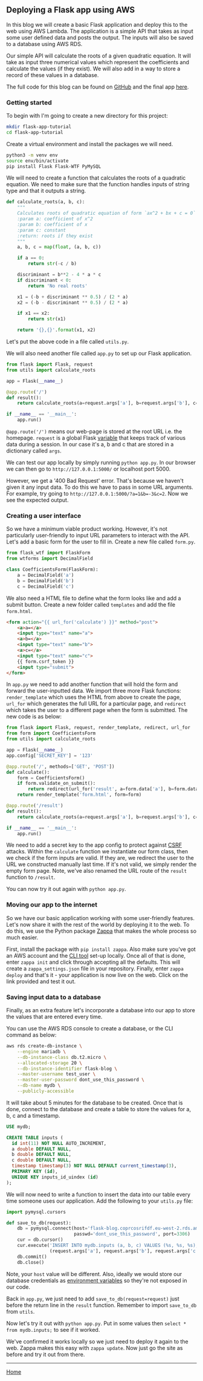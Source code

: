 ## Deploying a Flask app using AWS

In this blog we will create a basic Flask application and deploy this to the web using AWS Lambda.  The application is a simple API that takes as input some user defined data and posts the output.  The inputs will also be saved to a database using AWS RDS.

Our simple API will calculate the roots of a given quadratic equation.  It will take as input three numerical values which represent the coefficients and calculate the values (if they exist).  We will also add in a way to store a record of these values in a database.

The full code for this blog can be found on [GitHub](https://github.com/imrankhan17/flask-serverless) and the final app [here](https://hu4sdua2vg.execute-api.eu-west-2.amazonaws.com/dev).

### Getting started

To begin with I'm going to create a new directory for this project:

```bash
mkdir flask-app-tutorial
cd flask-app-tutorial
```

Create a virtual environment and install the packages we will need.

```bash
python3 -m venv env
source env/bin/activate
pip install Flask Flask-WTF PyMySQL
```

We will need to create a function that calculates the roots of a quadratic equation.  We need to make sure that the function handles inputs of string type and that it outputs a string.

```python
def calculate_roots(a, b, c):
    """
    Calculates roots of quadratic equation of form `ax^2 + bx + c = 0`
    :param a: coefficient of x^2
    :param b: coefficient of x
    :param c: constant
    :return: roots if they exist
    """
    a, b, c = map(float, (a, b, c))

    if a == 0:
        return str(-c / b)

    discriminant = b**2 - 4 * a * c
    if discriminant < 0:
        return 'No real roots'

    x1 = (-b + discriminant ** 0.5) / (2 * a)
    x2 = (-b - discriminant ** 0.5) / (2 * a)

    if x1 == x2:
        return str(x1)

    return '{},{}'.format(x1, x2)
```

Let's put the above code in a file called `utils.py`.

We will also need another file called `app.py` to set up our Flask application.

```python
from flask import Flask, request
from utils import calculate_roots

app = Flask(__name__)

@app.route('/')
def result():
    return calculate_roots(a=request.args['a'], b=request.args['b'], c=request.args['c'])

if __name__ == '__main__':
    app.run()
```

`@app.route('/')` means our web-page is stored at the root URL i.e. the homepage.  `request` is a global Flask [variable](http://flask.pocoo.org/docs/1.0/reqcontext/) that keeps track of various data during a session.  In our case it's a, b and c that are stored in a dictionary called `args`.

We can test our app locally by simply running `python app.py`.  In our browser we can then go to `http://127.0.0.1:5000/` or localhost port 5000.

However, we get a '400 Bad Request' error.  That's because we haven't given it any input data.  To do this we have to pass in some URL arguments.  For example, try going to `http://127.0.0.1:5000/?a=1&b=-3&c=2`.  Now we see the expected output.

### Creating a user interface

So we have a minimum viable product working.  However, it's not particularly user-friendly to input URL parameters to interact with the API.  Let's add a basic form for the user to fill in.  Create a new file called `form.py`.

```python
from flask_wtf import FlaskForm
from wtforms import DecimalField

class CoefficientsForm(FlaskForm):
    a = DecimalField('a')
    b = DecimalField('b')
    c = DecimalField('c')
```

We also need a HTML file to define what the form looks like and add a submit button.  Create a new folder called `templates` and add the file `form.html`.

```html
<form action="{{ url_for('calculate') }}" method="post">
    <a>a=</a>
    <input type="text" name="a">
    <a>b=</a>
    <input type="text" name="b">
    <a>c=</a>
    <input type="text" name="c">
    {{ form.csrf_token }}
    <input type="submit">
</form>
```

In `app.py` we need to add another function that will hold the form and forward the user-inputted data.  We import three more Flask functions: `render_template` which uses the HTML from above to create the page, `url_for` which generates the full URL for a particular page, and `redirect` which takes the user to a different page when the form is submitted.  The new code is as below:

```python
from flask import Flask, request, render_template, redirect, url_for
from form import CoefficientsForm
from utils import calculate_roots

app = Flask(__name__)
app.config['SECRET_KEY'] = '123'

@app.route('/', methods=['GET', 'POST'])
def calculate():
    form = CoefficientsForm()
    if form.validate_on_submit():
        return redirect(url_for('result', a=form.data['a'], b=form.data['b'], c=form.data['c']))
    return render_template('form.html', form=form)

@app.route('/result')
def result():
    return calculate_roots(a=request.args['a'], b=request.args['b'], c=request.args['c'])

if __name__ == '__main__':
    app.run()
```

We need to add a secret key to the app config to protect against [CSRF](https://flask-wtf.readthedocs.io/en/stable/csrf.html) attacks.  Within the `calculate` function we instantiate our form class, then we check if the form inputs are valid.  If they are, we redirect the user to the URL we constructed manually last time.  If it's not valid, we simply render the empty form page.  Note, we've also renamed the URL route of the `result` function to `/result`.

You can now try it out again with `python app.py`.

### Moving our app to the internet

So we have our basic application working with some user-friendly features.  Let's now share it with the rest of the world by deploying it to the web.  To do this, we use the Python package [Zappa](https://github.com/Miserlou/Zappa) that makes the whole process so much easier.

First, install the package with `pip install zappa`.  Also make sure you've got an AWS account and the [CLI tool](https://github.com/Miserlou/Zappa#installation-and-configuration) set-up locally.  Once all of that is done, enter `zappa init` and click through accepting all the defaults.  This will create a `zappa_settings.json` file in your repository.  Finally, enter `zappa deploy` and that's it - your application is now live on the web.  Click on the link provided and test it out.

### Saving input data to a database

Finally, as an extra feature let's incorporate a database into our app to store the values that are entered every time.

You can use the AWS RDS console to create a database, or the CLI command as below:

```bash
aws rds create-db-instance \
    --engine mariadb \
    --db-instance-class db.t2.micro \
    --allocated-storage 20 \
    --db-instance-identifier flask-blog \
    --master-username test_user \
    --master-user-password dont_use_this_password \
    --db-name mydb \
    --publicly-accessible
```

It will take about 5 minutes for the database to be created.  Once that is done, connect to the database and create a table to store the values for a, b, c and a timestamp.

```sql
USE mydb;

CREATE TABLE inputs (
  id int(11) NOT NULL AUTO_INCREMENT,
  a double DEFAULT NULL,
  b double DEFAULT NULL,
  c double DEFAULT NULL,
  timestamp timestamp(3) NOT NULL DEFAULT current_timestamp(3),
  PRIMARY KEY (id),
  UNIQUE KEY inputs_id_uindex (id)
);
```

We will now need to write a function to insert the data into our table every time someone uses our application.  Add the following to your `utils.py` file:

```python
import pymysql.cursors

def save_to_db(request):
    db = pymysql.connect(host='flask-blog.coprcosrifdf.eu-west-2.rds.amazonaws.com', user='test_user',
                         passwd='dont_use_this_password', port=3306)
    cur = db.cursor()
    cur.execute('INSERT INTO mydb.inputs (a, b, c) VALUES (%s, %s, %s);',
                (request.args['a'], request.args['b'], request.args['c']))
    db.commit()
    db.close()
```

Note, your `host` value will be different.  Also, ideally we would store our database credentials as [environment variables](https://docs.aws.amazon.com/lambda/latest/dg/env_variables.html) so they're not exposed in our code.

Back in `app.py`, we just need to add `save_to_db(request=request)` just before the return line in the `result` function.  Remember to import `save_to_db` from `utils`.

Now let's try it out with `python app.py`.  Put in some values then `select * from mydb.inputs;` to see if it worked.

We've confirmed it works locally so we just need to deploy it again to the web.  Zappa makes this easy with `zappa update`.  Now just go the site as before and try it out from there.

---
[Home](../index.md)
